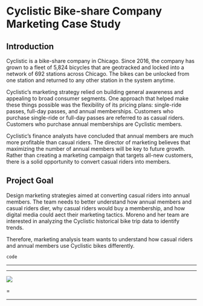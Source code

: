 # Cyclistic Bike-share Company Marketing Case Study



## Introduction
Cyclistic is a bike-share company in Chicago. Since 2016, the company has grown to a fl eet of 5,824 bicycles that are geotracked and locked into a network of 692 stations across Chicago. The bikes can be unlocked from one station and returned to any other station in the system anytime.

Cyclistic’s marketing strategy relied on building general awareness and appealing to broad consumer segments. One approach that helped make these things possible was the  flexibility of its pricing plans: single-ride passes, full-day passes, and annual memberships. Customers who purchase single-ride or full-day passes are referred to as casual riders. Customers who purchase annual memberships are Cyclistic members.

Cyclistic’s  finance analysts have concluded that annual members are much more profi table than casual riders. The director of marketing believes that maximizing the number of annual members will be key to future growth. Rather than creating a marketing campaign that targets all-new customers, there is a solid opportunity to convert casual riders into members. 

## Project Goal
Design marketing strategies aimed at converting casual riders into annual members. The team needs to better understand how annual members and casual riders di er, why casual riders would buy a membership, and how digital media could a ect their marketing tactics. Moreno and her team are interested in analyzing the Cyclistic historical bike trip data to identify trends.


 Therefore, marketing analysis team wants to understand how casual riders and annual members use Cyclistic bikes di fferently. 



```
code
```
---

---

<img src="https://www.example.com">

=

---


